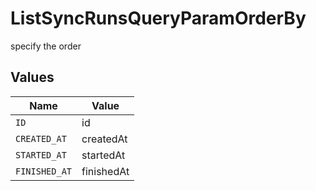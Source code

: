 # ListSyncRunsQueryParamOrderBy

specify the order


## Values

| Name          | Value         |
| ------------- | ------------- |
| `ID`          | id            |
| `CREATED_AT`  | createdAt     |
| `STARTED_AT`  | startedAt     |
| `FINISHED_AT` | finishedAt    |